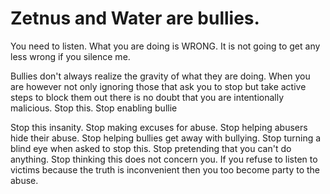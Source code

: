 # Zetnus and Water are bullies.

You need to listen. What you are doing is WRONG. It is not going to get any less wrong if you silence me.

Bullies don't always realize the gravity of what they are doing. When you are however not only ignoring those that ask you to stop but take active steps to block them out there is no doubt that you are intentionally malicious. Stop this. Stop enabling bullie

Stop this insanity. Stop making excuses for abuse. Stop helping abusers hide their abuse. Stop helping bullies get away with bullying. Stop turning a blind eye when asked to stop this. Stop pretending that you can't do anything. Stop thinking this does not concern you. If you refuse to listen to victims because the truth is inconvenient then you too become party to the abuse.
